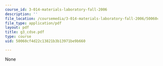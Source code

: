 ```yaml
---
course_id: 3-014-materials-laboratory-fall-2006
description: ''
file_location: /coursemedia/3-014-materials-laboratory-fall-2006/50060cf4d22c13821b3b13971be9b660_g3_cdse.pdf
file_type: application/pdf
layout: pdf
title: g3_cdse.pdf
type: course
uid: 50060cf4d22c13821b3b13971be9b660

---
```

None